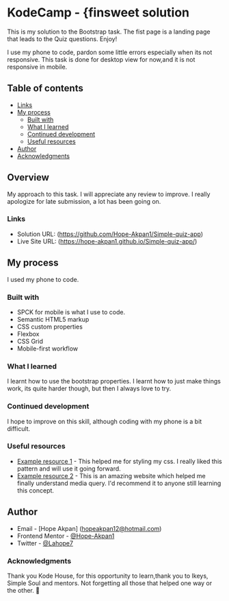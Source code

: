 # KodeCamp - {finsweet solution

This is my solution to the Bootstrap task.
The fist page is a landing page that leads to the Quiz questions.
Enjoy!

I use my phone to code, pardon some little errors especially when its not responsive. This task is done for desktop view for now,and it is not responsive in mobile.

## Table of contents

  - [Links](#links)
- [My process](#my-process)
  - [Built with](#built-with)
  - [What I learned](#what-i-learned)
  - [Continued development](#continued-development)
  - [Useful resources](#useful-resources)
- [Author](#author)
- [Acknowledgments](#acknowledgments)


## Overview
My approach to this task.
I will appreciate any review to improve.
I really apologize for late submission, a lot has been going on.


### Links

- Solution URL:
  (https://github.com/Hope-Akpan1/Simple-quiz-app)
- Live Site URL: (https://hope-akpan1.github.io/Simple-quiz-app/)

## My process
I used my phone to code.

### Built with
- SPCK for mobile is what I use to code.
- Semantic HTML5 markup
- CSS custom properties
- Flexbox
- CSS Grid
- Mobile-first workflow



### What I learned


I learnt how to use the bootstrap properties.
I learnt how to just make things work, its quite harder though, but then I always love to try.



### Continued development
I hope to improve on this skill, although coding with my phone is a bit difficult.



### Useful resources

- [Example resource 1](https://developer.mozilla.org/en-US/) - This helped me for styling my css. I really liked this pattern and will use it going forward.
- [Example resource 2](https://www.w3schools.com/) - This is an amazing website which helped me finally understand media query. I'd recommend it to anyone still learning this concept.


## Author

- Email - [Hope Akpan] (hopeakpan12@hotmail.com)
- Frontend Mentor - [@Hope-Akpan1](https://www.frontendmentor.io/profile/Hope-Akpan1)
- Twitter - [@Lahope7](https://www.twitter.com/Lahope7)


### Acknowledgments

Thank you Kode House, for this opportunity to learn,thank you to Ikeys, Simple Soul and mentors. Not forgetting all those that helped one way or the other. 🙏

